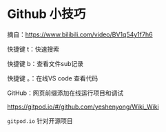 # Github 小技巧

摘自：https://www.bilibili.com/video/BV1q54y1f7h6



快捷键 t：快速搜索

快捷键 b：查看文件sub记录

快捷键 。：在线VS code 查看代码

GitHub：网页前缀添加在线运行项目和调试

https://gitpod.io/#/github.com/yeshenyong/Wiki_Wiki

`gitpod.io` 针对开源项目











